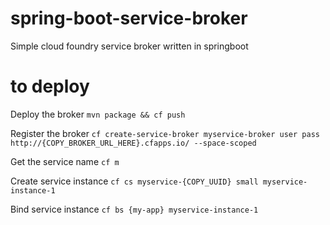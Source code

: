 # spring-boot-service-broker
Simple cloud foundry service broker written in springboot


# to deploy 

Deploy the broker 
```mvn package && cf push```

Register the broker 
```cf create-service-broker myservice-broker user pass http://{COPY_BROKER_URL_HERE}.cfapps.io/ --space-scoped```

Get the service name 
```cf m```

Create service instance
```cf cs myservice-{COPY_UUID} small myservice-instance-1```

Bind service instance
```cf bs {my-app} myservice-instance-1```

